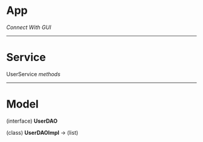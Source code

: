 # App
*Connect With GUI*

---
# Service
UserService *methods*

---
# Model
(interface) **UserDAO**

(class) **UserDAOImpl** → (list)